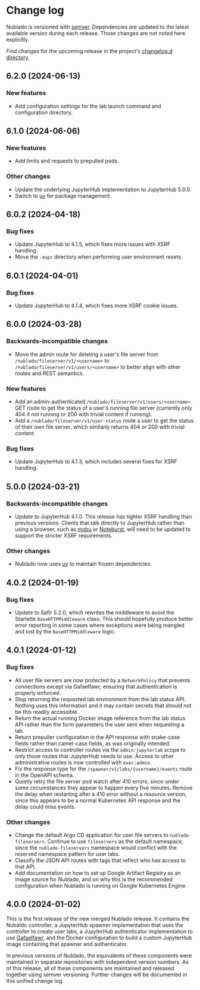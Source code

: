 # Change log

Nublado is versioned with [semver](https://semver.org/). Dependencies are updated to the latest available version during each release. Those changes are not noted here explicitly.

Find changes for the upcoming release in the project's [changelog.d directory](https://github.com/lsst-sqre/nublado/tree/main/changelog.d/).

<!-- scriv-insert-here -->

<a id='changelog-6.2.0'></a>
## 6.2.0 (2024-06-13)

### New features

- Add configuration settings for the lab launch command and configuration directory.

<a id='changelog-6.1.0'></a>
## 6.1.0 (2024-06-06)

### New features

- Add limits and requests to prepulled pods.

### Other changes

- Update the underlying JupyterHub implementation to JupyterHub 5.0.0.
- Switch to [uv](https://github.com/astral-sh/uv) for package management.

<a id='changelog-6.0.2'></a>
## 6.0.2 (2024-04-18)

### Bug fixes

- Update JupyterHub to 4.1.5, which fixes more issues with XSRF handling.
- Move the `.eups` directory when performing user environment resets.

<a id='changelog-6.0.1'></a>
## 6.0.1 (2024-04-01)

### Bug fixes

- Update JupyterHub to 4.1.4, which fixes more XSRF cookie issues.

<a id='changelog-6.0.0'></a>
## 6.0.0 (2024-03-28)

### Backwards-incompatible changes

- Move the admin route for deleting a user's file server from `/nublado/fileserver/v1/<username>` to `/nublado/fileserver/v1/users/<username>` to better align with other routes and REST semantics.

### New features

- Add an admin-authenticated `/nublado/fileserver/v1/users/<username>` GET route to get the status of a user's running file server (currently only 404 if not running or 200 with trivial content if running).
- Add a `/nublado/fileserver/v1/user-status` route a user to get the status of their own file server, which similarly returns 404 or 200 with trivial content.

### Bug fixes

- Update JupyterHub to 4.1.3, which includes several fixes for XSRF handling.

<a id='changelog-5.0.0'></a>
## 5.0.0 (2024-03-21)

### Backwards-incompatible changes

- Update to JupyterHub 4.1.0. This release has tighter XSRF handling than previous versions. Clients that talk directly to JupyterHub rather than using a browser, such as [mobu](https://github.com/lsst-sqre/mobu) or [Noteburst](https://noteburst.lsst.io/), will need to be updated to support the stricter XSRF requirements.

### Other changes

- Nublado now uses [uv](https://github.com/astral-sh/uv) to maintain frozen dependencies.

<a id='changelog-4.0.2'></a>
## 4.0.2 (2024-01-19)

### Bug fixes

- Update to Safir 5.2.0, which rewrites the middleware to avoid the Starlette `BaseHTTPMiddleware` class. This should hopefully produce better error reporting in some cases where exceptions were being mangled and lost by the `BaseHTTPMiddleware` logic.

<a id='changelog-4.0.1'></a>
## 4.0.1 (2024-01-12)

### Bug fixes

- All user file servers are now protected by a `NetworkPolicy` that prevents connections except via Gafaelfawr, ensuring that authentication is properly enforced.
- Stop returning the requested lab environment from the lab status API. Nothing uses this information and it may contain secrets that should not be this readily accessible.
- Return the actual running Docker image reference from the lab status API rather than the form parameters the user sent when requesting a lab.
- Return prepuller configuration in the API response with snake-case fields rather than camel-case fields, as was originally intended.
- Restrict access to controller routes via the `admin:jupyterlab` scope to only those routes that JupyterHub needs to use. Access to other administrative routes is now controlled with `exec:admin`.
- Fix the response type for the `/spawner/v1/labs/{username}/events` route in the OpenAPI schema.
- Quietly retry the file server pod watch after 410 errors, since under some circumstances they appear to happen every five minutes. Remove the delay when restarting after a 410 error without a resource version, since this appears to be a normal Kubernetes API response and the delay could miss events.

### Other changes

- Change the default Argo CD application for user file servers to `nublado-fileservers`. Continue to use `fileservers` as the default namespace, since the `nublado-fileservers` namespace would conflict with the reserved namespace pattern for user labs.
- Classify the JSON API routes with tags that reflect who has access to that API.
- Add documentation on how to set up Google Artifact Registry as an image source for Nublado, and on why this is the recommended configuration when Nublado is running on Google Kubernetes Engine.

## 4.0.0 (2024-01-02)

This is the first release of the new merged Nublado release. It contains the Nubaldo controller, a JupyterHub spawner implementation that uses the controller to create user labs, a JupyterHub authenticator implementation to use [Gafaelfawr](https://gafaelfawr.lsst.io/), and the Docker configuration to build a custom JupyterHub image containing that spawner and authenticator.

In previous versions of Nublado, the equivalents of these components were maintained in separate repositories with independent version numbers.
As of this release, all of these components are maintained and released together using semver versioning.
Further changes will be documented in this unified change log.
